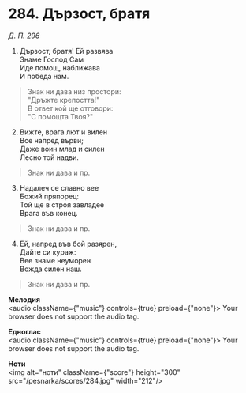 # 284. Дързост, братя

_Д. П. 296_

1. Дързост, братя! Ей развява  
Знаме Господ Сам  
Иде помощ, наближава  
И победа нам.  

> Знак ни дава низ простори:  
> "Дръжте крепостта!"  
> В ответ кой ще отговори:  
> "С помощта Твоя?"

2. Вижте, врага лют и вилен  
Все напред върви;  
Даже воин млад и силен  
Лесно той надви.  

> Знак ни дава и пр.  

3. Надалеч се славно вее  
Божий пряпорец:  
Той ще в строя завладее  
Врага във конец.  

> Знак ни дава и пр.  

4. Ей, напред във бой разярен,  
Дайте си кураж:  
Вее знаме неуморен  
Вожда силен наш.  

> Знак ни дава и пр.

**Мелодия**  
<audio className={"music"} controls={true} preload={"none"}>
    <source src="/pesnarka/mp3/284.mp3" type="audio/mpeg"/>
    Your browser does not support the audio tag.
</audio>

**Едноглас**  
<audio className={"music"} controls={true} preload={"none"}>
    <source src="/pesnarka/transp/284.mp3" type="audio/mpeg"/>
    Your browser does not support the audio tag.
</audio>

**Ноти**  
<img alt="ноти" className={"score"} height="300" src="/pesnarka/scores/284.jpg" width="212"/>
